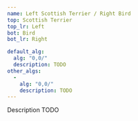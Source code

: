 ```yaml
---
name: Left Scottish Terrier / Right Bird
top: Scottish Terrier
top_lr: Left
bot: Bird
bot_lr: Right

default_alg:
  alg: "0,0/"
  description: TODO
other_algs:
  -
    alg: "0,0/"
    description: TODO
---
```


Description TODO

